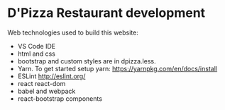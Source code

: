 # D'Pizza Restaurant development

Web technologies used to build this website:

* VS Code IDE
* html and css
* bootstrap and custom styles are in dpizza.less.
* Yarn. To get started setup yarn: https://yarnpkg.com/en/docs/install
* ESLint http://eslint.org/
* react react-dom 
* babel and webpack 
* react-bootstrap components 
